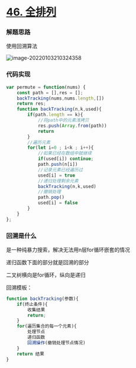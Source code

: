# [46. 全排列](https://leetcode-cn.com/problems/permutations/)

### 解题思路
使用回溯算法

![image-20220103210324358](C:\Users\ASUS\AppData\Roaming\Typora\typora-user-images\image-20220103210324358.png)

### 代码实现

```js
var permute = function(nums) {
    const path = [],res = [];
    backTracking(nums,nums.length,[])
    return res;
    function backTracking(n,k,used){
        if(path.length == k){
            //将path中的元素浅拷贝
            res.push(Array.from(path))
            return
        }
        //遍历元素
        for(let i=0 ; i<k ; i++){
            //如果已经在数组中就继续
            if(used[i]) continue;
            path.push(n[i])
            //记录元素已经遍历过
            used[i] = true
            //递归处理剩余元素
            backTracking(n,k,used)
            //撤销处理
            path.pop()
            used[i] = false
        }
    }
};
```

### 回溯是什么

是一种纯暴力搜索，解决无法用n层for循环嵌套的情况

递归函数下面的部分就是回溯的部分



二叉树横向是for循环，纵向是递归

回溯模板：

```js
function backTracking(参数){
    if(终止条件){
        收集结果
        return;
    }
    for(遍历集合的每一个元素){
        处理节点
        递归函数
        回溯操作(撤销处理节点情况)
    }
    return 结果
}
```

